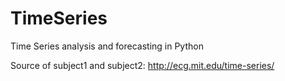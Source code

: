 # TimeSeries
Time Series analysis and forecasting in Python

Source of subject1 and subject2: http://ecg.mit.edu/time-series/
